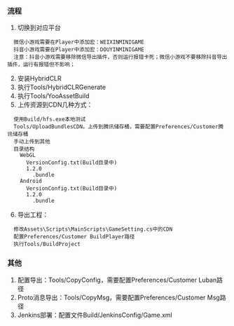 ### 流程
1. 切换到对应平台
```
  微信小游戏需要在Player中添加宏：WEIXINMINIGAME
  抖音小游戏需要在Player中添加宏：DOUYINMINIGAME
  注意：抖音小游戏需要移除微信导出插件，否则运行报错卡死；微信小游戏不要移除抖音导出插件，运行有报错但不影响；
```
2. 安装HybridCLR
3. 执行Tools/HybridCLRGenerate
4. 执行Tools/YooAssetBuild
5. 上传资源到CDN几种方式：
```
  使用Build/hfs.exe本地测试
  Tools/UploadBundlesCDN，上传到腾讯储存桶，需要配置Preferences/Customer腾讯储存桶
  手动上传到其他
  目录结构
    WebGL
      VersionConfig.txt(Build目录中)
      1.2.0
        .bundle
    Android
      VersionConfig.txt(Build目录中)
      1.2.0
        .bundle
```
6. 导出工程：
```
  修改Assets\Scripts\MainScripts\GameSetting.cs中的CDN
  配置Preferences/Customer BuildPlayer路径
  执行Tools/BuildProject
 ```
### 其他
1. 配置导出：Tools/CopyConfig，需要配置Preferences/Customer Luban路径
2. Proto消息导出：Tools/CopyMsg，需要配置Preferences/Customer Msg路径
3. Jenkins部署：配置文件Build/JenkinsConfig/Game.xml
